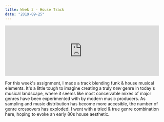 ```yaml
---
title: Week 3 - House Track
date: "2019-09-25"
---
```


<iframe width="100%" height="166" scrolling="no" frameborder="no" allow="autoplay" src="https://w.soundcloud.com/player/?url=https%3A//api.soundcloud.com/tracks/686631835&color=%23ff5500&auto_play=false&hide_related=true&show_comments=true&show_user=true&show_reposts=false&show_teaser=false"></iframe>

For this week's assignment, I made a track blending funk & house musical elements. It's a little tough to imagine creating a truly _new_ genre in today's musical landscape, where it seems like most conceivable mixes of major genres have been experimented with by modern music producers. As sampling and music distribution has become more accesible, the number of genre crossovers has exploded. I went with a tried & true genre combination here, hoping to evoke an early 80s house aesthetic.
